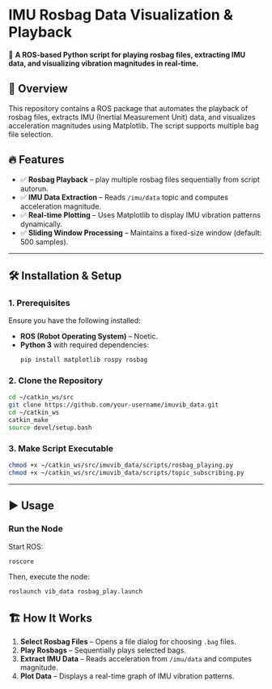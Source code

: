# IMU Rosbag Data Visualization & Playback

📌 **A ROS-based Python script for playing rosbag files, extracting IMU data, and visualizing vibration magnitudes in real-time.**

## 🚀 Overview
This repository contains a ROS package that automates the playback of rosbag files, extracts IMU (Inertial Measurement Unit) data, and visualizes acceleration magnitudes using Matplotlib. The script supports multiple bag file selection.

## 🔥 Features
- ✅ **Rosbag Playback** –  play multiple rosbag files sequentially from script autorun.
- ✅ **IMU Data Extraction** – Reads `/imu/data` topic and computes acceleration magnitude.
- ✅ **Real-time Plotting** – Uses Matplotlib to display IMU vibration patterns dynamically.
- ✅ **Sliding Window Processing** – Maintains a fixed-size window (default: 500 samples).
---

## 🛠 Installation & Setup

### **1. Prerequisites**
Ensure you have the following installed:
- **ROS (Robot Operating System)** – Noetic.
- **Python 3** with required dependencies:
  ```bash
  pip install matplotlib rospy rosbag
  ```

### **2. Clone the Repository**
```bash
cd ~/catkin_ws/src
git clone https://github.com/your-username/imuvib_data.git
cd ~/catkin_ws
catkin_make
source devel/setup.bash
```

### **3. Make Script Executable**
```bash
chmod +x ~/catkin_ws/src/imuvib_data/scripts/rosbag_playing.py
chmod +x ~/catkin_ws/src/imuvib_data/scripts/topic_subscribing.py
```

---

## ▶️ Usage
### **Run the Node**
Start ROS:
```bash
roscore
```
Then, execute the node:
```bash
roslaunch vib_data rosbag_play.launch 
```



## 🏗 How It Works
1. **Select Rosbag Files** – Opens a file dialog for choosing `.bag` files.
2. **Play Rosbags** – Sequentially plays selected bags.
3. **Extract IMU Data** – Reads acceleration from `/imu/data` and computes magnitude.
4. **Plot Data** – Displays a real-time graph of IMU vibration patterns.

  ```






